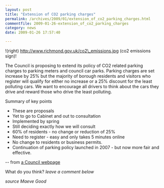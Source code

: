 ```yaml
---
layout: post
title: "Extension of CO2 parking charges"
permalink: /archives/2009/01/extension_of_co2_parking_charges.html
commentfile: 2009-01-26-extension_of_co2_parking_charges
category: news
date: 2009-01-26 17:57:40

---
```


!(right) http://www.richmond.gov.uk/co2\_emissions.jpg (co2 emissions sign)!

The Council is proposing to extend its policy of CO2 related parking charges to parking meters and council car parks. Parking charges are set increase by 25% but the majority of borough residents and visitors who register will qualify for either no increase or a 25% discount for the least polluting cars. We want to encourage all drivers to think about the cars they drive and reward those who drive the least polluting.

Summary of key points

-   These are proposals
-   Yet to go to Cabinet and out to consultation
-   Implemented by spring
-   Still deciding exactly how we will consult
-   60% of residents - no change or reduction of 25%
-   Need to register - easy and only takes 5 minutes online
-   No change to residents or business permits.
-   Continuation of parking policy launched in 2007 - but now more fair and effective.

-- from [a Council webpage](http://www.richmond.gov.uk/press_office/press_releases/january_2009_press_releases/richmond_council_proposes_extending_emission_based_charging/extension_of_co2_parking_charges_key_points.htm)

What do you think? *leave a comment below*

<cite>source Maeve Good</cite>

